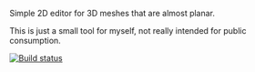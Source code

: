Simple 2D editor for 3D meshes that are almost planar.

This is just a small tool for myself, not really intended for public consumption.

[![Build status](https://ci.appveyor.com/api/projects/status/u8vu7ndf6vn8xrel?svg=true)](https://ci.appveyor.com/project/Timwi/meshedit)